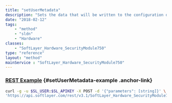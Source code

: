 ```yaml
---
title: "setUserMetadata"
description: "Sets the data that will be written to the configuration drive. "
date: "2018-02-12"
tags:
    - "method"
    - "sldn"
    - "Hardware"
classes:
    - "SoftLayer_Hardware_SecurityModule750"
type: "reference"
layout: "method"
mainService : "SoftLayer_Hardware_SecurityModule750"
---
```


### [REST Example](#setUserMetadata-example) <a href="/article/rest/"><i class="fas fa-question"></i></a> {#setUserMetadata-example .anchor-link} 
```bash
curl -g -u $SL_USER:$SL_APIKEY -X POST -d '{"parameters": [string]}' \
'https://api.softlayer.com/rest/v3.1/SoftLayer_Hardware_SecurityModule750/{SoftLayer_Hardware_SecurityModule750ID}/setUserMetadata'
```
